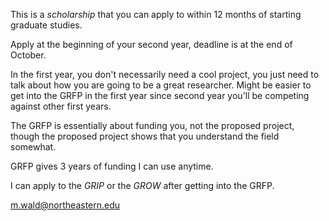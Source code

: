 This is a *scholarship* that you can apply to within 12 months of starting graduate studies.

Apply at the beginning of your second year, deadline is at the end of October.

In the first year, you don't necessarily need a cool project, you just need to talk about how you are going to be a great researcher. Might be easier to get into the GRFP in the first year since second year you'll be competing against other first years.

The GRFP is essentially about funding you, not the proposed project, though the proposed project shows that you understand the field somewhat.

GRFP gives 3 years of funding I can use anytime.

I can apply to the *GRIP* or the *GROW* after getting into the GRFP.

m.wald@northeastern.edu
